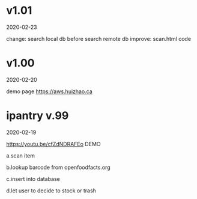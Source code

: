 # v1.01

2020-02-23

change: search local db before search remote db
improve: scan.html code

# v1.00

2020-02-20

demo page https://aws.huizhao.ca

# ipantry v.99

2020-02-19

https://youtu.be/cfZdNDRAFEo DEMO

a.scan item

b.lookup barcode from openfoodfacts.org

c.insert into database

d.let user to decide to stock or trash
